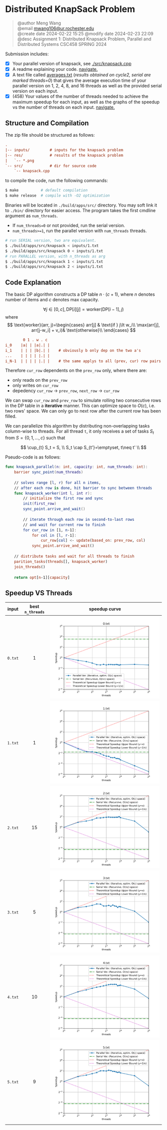 # Distributed KnapSack Problem

 > @author Meng Wang  
 > @email mwang106@ur.rochester.edu  
 > @create date 2024-02-22 15:25
 > @modify date 2024-02-23 22:09
 > @desc Assignment 1: Distributed Knapsack Problem, Parallel and Distributed Systems CSC458 SPRING 2024

Submission includes:

- [x] Your parallel version of knapsack, see [./src/knapsack.cpp](./src/knapsack.cpp)
- [x] A readme explaining your code. <a href="#explanation">navigate.</a>
- [x] A text file called [averages.txt](./average.txt) (*results obtained on cycle2, serial are marked threads=0*) that gives the average execution time of your parallel version on 1, 2, 4, 8, and 16 threads as well as the provided serial version on each input.
- [x] (458) Your values of the number of threads needed to achieve the maximum speedup for each input, as well as the graphs of the speedup vs the number of threads on each input. <a href="#speedup">navigate.</a>

## Structure and Compilation

The zip file should be structured as follows:

```ini
.
|-- inputs/         # inputs for the knapsack problem
|-- res/            # results of the knapsack problem
|   `-- *.png
`-- src/            # dir for source code
    `-- knapsack.cpp
```

to compile the code, run the following commands:

```bash
$ make          # default compilation
$ make release  # compile with -O2 optimization
```

Binaries will be located in `./build/apps/src/` directory. You may soft link it to `./bin/` directory for easier access. The program takes the first cmdline argument as `num_threads`. 

- If `num_threads=0` or not provided, run the serial version. 
- `num_threads>=1`, run the parallel version with `num_threads` threads.

```bash
# run SERIAL version, two are equivalent.
$ ./build/apps/src/knapsack < inputs/1.txt
$ ./build/apps/src/knapsack 0 < inputs/1.txt
# run PARALLEL version, with n_threads as arg
$ ./build/apps/src/knapsack 1 < inputs/1.txt
$ ./build/apps/src/knapsack 2 < inputs/1.txt
```

<a id="explanation"></a>

## Code Explanation

The basic DP algorithm constructs a DP table $n\cdot (c+1)$, where $n$ denotes number of items and $c$ denotes max capacity. 

$$
\forall j \in [0,c],
\text{DP}[i][j] = \text{worker}(\text{DP}[i-1], j)
$$
where
$$
\text{worker}(arr, j)=\begin{cases}
arr[j] & \text{if } j\lt w_i\\
\max(arr[j], arr[j-w_i] + v_i)& \text{otherwise}\\
\end{cases}
$$

```ini
        0 1 . w . c
i_0    |a| | |a|.| |
i_1    | | | |b|.| |    # obviously b only dep on the two a's
...    | | | | |.| |
i_N-1  | | | | |.| |	# the same applys to all (prev, cur) row pairs
```

Therefore `cur_row` dependents on the `prev_row` only, where there are:
- only reads on the `prev_row`
- only writes on `cur_row`
- depedency `cur_row` -> `prev_row`, `next_row` -> `cur_row`

We can swap `cur_row` and `prev_row` to simulate rolling two consecutive rows in the DP table in a **iterative** manner. This can optimize space to $O(c)$, i.e. two rows' space. We can only go to next row after the current row has been filled. 

We can parallelize this algorithm by distributing non-overlapping tasks column-wise to threads. For all thread `t`, it only receives a set of tasks $S_t$ from $S=\{0, 1, \dots, c\}$ such that

$$
\cup_{t} S_t = S, \\
S_t \cap S_{t'}=\emptyset, t\neq t' \\
$$

Pseudo-code is as follows:

```swift
func knapsack_parallel(n: int, capacity: int, num_threads: int):
	barrier sync_point(num_threads)

	// solves range [l, r) for all n items, 
	// after each row is done, hit barrier to sync between threads
	func knapsack_worker(int l, int r):
		// initialize the first row and sync
		init(first_row)
		sync_point.arrive_and_wait()

		// iterate through each row in second-to-last rows
        // and wait for current row to finish
        for cur_row in [1, n-1]:
            for col in [l, r-1]:
                cur_row[col] <- update(based_on: prev_row, col)
			sync_point.arrive_and_wait()

	// distribute tasks and wait for all threads to finish
	parition_tasks(threads[], knapsack_worker)
    join_threads()

	return opt[n-1][capacity]
```

<a id="speedup"></a>

## Speedup VS Threads

input|best `n_threads`|speedup curve
|:-:|:-:|:-:
`0.txt`|1|![0](./res/0.txt.png)
`1.txt`|1|![1](./res/1.txt.png)
`2.txt`|15|![2](./res/2.txt.png)
`3.txt`|5|![3](./res/3.txt.png)
`4.txt`|10|![4](./res/4.txt.png)
`5.txt`|9|![5](./res/5.txt.png)
